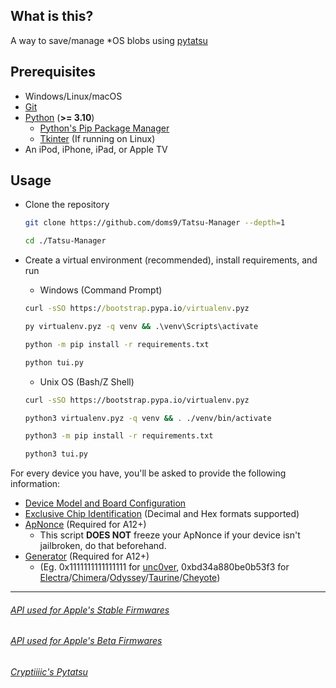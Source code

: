 ## What is this?

A way to save/manage \*OS blobs using [pytatsu](https://github.com/Cryptiiiic/Tatsu)

## Prerequisites

- Windows/Linux/macOS
- [Git](https://git-scm.com/downloads)
- [Python](https://www.python.org/downloads/) (**>= 3.10**)
  - [Python's Pip Package Manager](https://pip.pypa.io/en/stable/installation/)
  - [Tkinter](https://tkdocs.com/tutorial/install.html#installlinux) (If running on Linux)
- An iPod, iPhone, iPad, or Apple TV

## Usage

- Clone the repository

  ```sh
  git clone https://github.com/doms9/Tatsu-Manager --depth=1

  cd ./Tatsu-Manager
  ```

- Create a virtual environment (recommended), install requirements, and run

  - Windows (Command Prompt)

  ```cmd
  curl -sSO https://bootstrap.pypa.io/virtualenv.pyz

  py virtualenv.pyz -q venv && .\venv\Scripts\activate

  python -m pip install -r requirements.txt

  python tui.py
  ```

  - Unix OS (Bash/Z Shell)

  ```sh
  curl -sSO https://bootstrap.pypa.io/virtualenv.pyz

  python3 virtualenv.pyz -q venv && . ./venv/bin/activate

  python3 -m pip install -r requirements.txt

  python3 tui.py
  ```

For every device you have, you'll be asked to provide the following information:

- [Device Model and Board Configuration](./apple_devices.md)
- [Exclusive Chip Identification](https://www.theiphonewiki.com/wiki/ECID#Getting_the_ECID) (Decimal and Hex formats supported)
- [ApNonce](https://gist.github.com/m1stadev/5464ea557c2b999cb9324639c777cd09#getting-a-generator-apnonce-pair-jailbroken) (Required for A12+)
  - This script **DOES NOT** freeze your ApNonce if your device isn't jailbroken, do that beforehand.
- [Generator](https://www.idownloadblog.com/2021/03/08/futurerestore-guide-1-generator/) (Required for A12+)
  - (Eg. 0x1111111111111111 for [unc0ver](https://unc0ver.dev/), 0xbd34a880be0b53f3 for [Electra](https://coolstar.org/electra/)/[Chimera](https://chimera.coolstar.org/)/[Odyssey](https://theodyssey.dev/)/[Taurine](https://taurine.app/)/[Cheyote](https://www.cheyote.io/))

---

###### [API used for Apple's Stable Firmwares](https://ipswdownloads.docs.apiary.io/#)

###### [API used for Apple's Beta Firmwares](https://github.com/m1stadev/ios-beta-api)

###### [Cryptiiiic's Pytatsu](https://github.com/Cryptiiiic/Tatsu)
